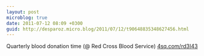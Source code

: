 ```yaml
---
layout: post
microblog: true
date: 2011-07-12 08:09 +0300
guid: http://desparoz.micro.blog/2011/07/12/t90648835348627456.html
---
```

Quarterly blood donation time (@ Red Cross Blood Service) [4sq.com/rd3I43](http://4sq.com/rd3I43)
